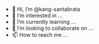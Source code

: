 - 👋 Hi, I’m @kang-santabrata
- 👀 I’m interested in ...
- 🌱 I’m currently learning ...
- 💞️ I’m looking to collaborate on ...
- 📫 How to reach me ...

<!---
kang-santabrata/kang-santabrata is a ✨ special ✨ repository because its `README.md` (this file) appears on your GitHub profile.
You can click the Preview link to take a look at your changes.
--->
